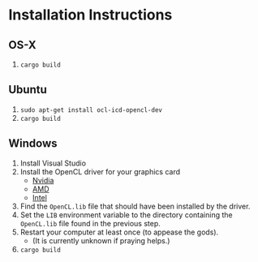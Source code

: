 # Installation Instructions

## OS-X

1. `cargo build`

## Ubuntu
1. `sudo apt-get install ocl-icd-opencl-dev`
2. `cargo build`

## Windows

1. Install Visual Studio
2. Install the OpenCL driver for your graphics card
    * [Nvidia](https://developer.nvidia.com/cuda-downloads)
    * [AMD](http://developer.amd.com/tools-and-sdks/opencl-zone/amd-accelerated-parallel-processing-app-sdk/)
    * [Intel](https://software.intel.com/en-us/articles/opencl-drivers)
3. Find the `OpenCL.lib` file that should have been installed by the driver.
4. Set the `LIB` environment variable to the directory containing the `OpenCL.lib` file found in the previous step.
5. Restart your computer at least once (to appease the gods).
    * (It is currently unknown if praying helps.)
7. `cargo build`
